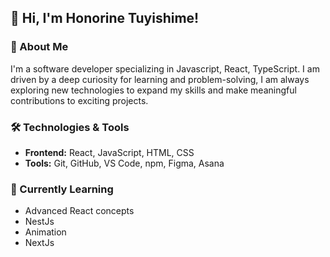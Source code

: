 ## 👋 Hi, I'm Honorine Tuyishime!

### 🚀 About Me
I'm a software developer specializing in Javascript, React, TypeScript. I am driven by a deep curiosity for learning and problem-solving, I am always exploring new technologies to expand my skills and make meaningful contributions to exciting projects.

### 🛠️ Technologies & Tools
- **Frontend:** React, JavaScript, HTML, CSS
- **Tools:** Git, GitHub, VS Code, npm, Figma, Asana

### 🌱 Currently Learning
- Advanced React concepts
- NestJs
- Animation
- NextJs

